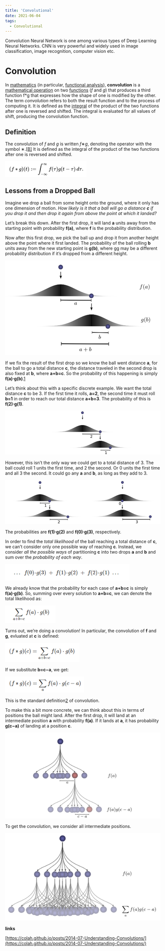 ```yaml
---
title: 'Convolutional'
date: 2021-06-04
tags:
  - Convolutional
---
```




Convolution Neural Network is one among various types of Deep Learning Neural Networks. CNN is very powerful and widely used in image classification, image recognition, computer vision etc.

# Convolution



In [mathematics](https://en.wikipedia.org/wiki/Mathematics) (in particular, [functional analysis](https://en.wikipedia.org/wiki/Functional_analysis)), **convolution** is a [mathematical operation](https://en.wikipedia.org/wiki/Operation_(mathematics)) on two [functions](https://en.wikipedia.org/wiki/Function_(mathematics)) (*f* and *g*) that produces a third function f*g that expresses how the shape of one is modified by the other. The term *convolution* refers to both the result function and to the process of computing it. It is defined as the [integral](https://en.wikipedia.org/wiki/Integral) of the product of the two functions after one is reversed and shifted. The integral is evaluated for all values of shift, producing the convolution function.

## Definition

The convolution of *f* and *g* is written *f*∗*g*, denoting the operator with the symbol ∗.[[B\]](https://en.wikipedia.org/wiki/Convolution#cite_note-3) It is defined as the integral of the product of the two functions after one is reversed and shifted.

![image-20211016131400122](../images/image-20211016131400122.png)

## Lessons from a Dropped Ball

Imagine we drop a ball from some height onto the ground, where it only has one dimension of motion. *How likely is it that a ball will go a distance **c** if you drop it and then drop it again from above the point at which it landed?*

Let’s break this down. After the first drop, it will land **a** units away from the starting point with probability **f(a)**, where **f** is the probability distribution.

Now after this first drop, we pick the ball up and drop it from another height above the point where it first landed. The probability of the ball rolling **b** units away from the new starting point is **g(b)**, where gg may be a different probability distribution if it’s dropped from a different height.

![img](../images/ProbConv-fagb.png)

If we fix the result of the first drop so we know the ball went distance **a**, for the ball to go a total distance **c**, the distance traveled in the second drop is also fixed at **b**, where **a+b=c**. So the probability of this happening is simply **f(a)⋅g(b)**.[1](https://colah.github.io/posts/2014-07-Understanding-Convolutions/#fn1)

Let’s think about this with a specific discrete example. We want the total distance **c** to be 3. If the first time it rolls, **a=2**, the second time it must roll **b=1** in order to reach our total distance **a+b=3**. The probability of this is **f(2)⋅g(1)**.

![img](../images/ProbConv-split-21.png)

However, this isn’t the only way we could get to a total distance of 3. The ball could roll 1 units the first time, and 2 the second. Or 0 units the first time and all 3 the second. It could go any **a** and **b**, as long as they add to 3.

![img](../images/ProbConv-splits-12-03.png)

The probabilities are **f(1)⋅g(2)** and **f(0)⋅g(3)**, respectively.

In order to find the *total likelihood* of the ball reaching a total distance of **c**, we can’t consider only one possible way of reaching **c**. Instead, we consider *all the possible ways* of partitioning **c** into two drops **a** and **b** and sum over the *probability of each way*.

![image-20211017122446318](../images/image-20211017122446318.png)

We already know that the probability for each case of **a+b=c** is simply **f(a)⋅g(b)**. So, summing over every solution to **a+b=c**, we can denote the total likelihood as:

![image-20211017132032577](../images/image-20211017132032577.png)

Turns out, we’re doing a convolution! In particular, the convolution of **f** and **g**, evluated at **c** is defined:

![image-20211017132217488](../images/image-20211017132217488.png)

If we substitute **b=c−a**, we get:

![image-20211017132354398](../images/image-20211017132354398.png)

This is the standard definition[2](https://colah.github.io/posts/2014-07-Understanding-Convolutions/#fn2) of convolution.

To make this a bit more concrete, we can think about this in terms of positions the ball might land. After the first drop, it will land at an intermediate position **a** with probability **f(a)**. If it lands at **a**, it has probability **g(c−a)** of landing at a position **c**.

![img](../images/ProbConv-OnePath.png)



To get the convolution, we consider all intermediate positions.

![img](../images/ProbConv-SumPaths.png)



**links**

[https://colah.github.io/posts/2014-07-Understanding-Convolutions/](https://colah.github.io/posts/2014-07-Understanding-Convolutions/)
